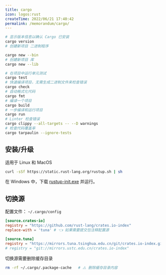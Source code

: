 ```yaml
---
title: cargo
icon: logos:rust
createTime: 2022/06/21 17:40:42
permalink: /memorandum/cargo/
---
```


```sh :no-line-numbers
# 显示版本信息以确认 Cargo 已安装
cargo version
# 创建新项目 二进制程序

cargo new --bin
# 创建新项目 库
cargo new --lib

# 在项目中运行单元测试
cargo test
# 快速编译项目，无需生成二进制文件来检查错误
cargo check
# 自动格式化代码
cargo fmt
# 编译一个项目
cargo build
# 一步编译和运行项目
cargo run
# Linter 检查错误
cargo clippy --all-targets -- --D warnings
# 检查代码覆盖率
cargo tarpaulin --ignore-tests
```

## 安装/升级

适用于 Linux 和  MacOS

``` sh :no-line-numbers
curl -sSf https://static.rust-lang.org/rustup.sh | sh
```

在 Windows 中，下载 [rustup-init.exe](https://win.rustup.rs/) 并运行。

## 切换源

配置文件： `~/.cargo/config`

```toml
[source.crates-io]
registry = "https://github.com/rust-lang/crates.io-index"
replace-with = 'tuna' # 👈 如果需要提交包注释配置源

[source.tuna]
registry = "https://mirrors.tuna.tsinghua.edu.cn/git/crates.io-index.git"
# registry = "git://mirrors.ustc.edu.cn/crates.io-index"
```

切换源需要删除缓存目录

``` sh :no-line-numbers
rm -rf ~/.cargo/.package-cache   # ⚠️ 删除缓存目录内容
```
